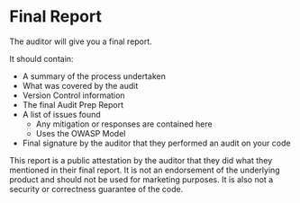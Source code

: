 # Final Report

The auditor will give you a final report.

It should contain:

* A summary of the process undertaken
* What was covered by the audit
* Version Control information
* The final Audit Prep Report
* A list of issues found
  * Any mitigation or responses are contained here
  * Uses the OWASP Model
* Final signature by the auditor that they performed an audit on your code

This report is a public attestation by the auditor that they did what they mentioned in their final report. It is not an endorsement of the underlying product and should not be used for marketing purposes. It is also not a security or correctness guarantee of the code.

